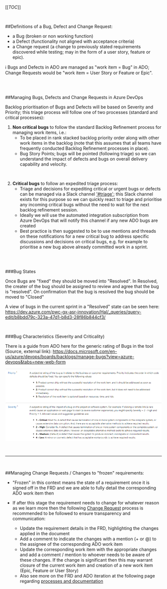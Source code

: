 
[[_TOC_]]



<br>

##Definitions of a Bug, Defect and Change Request:
- a Bug (broken or non working function) 
- a Defect (functionality not aligned with acceptance criteria) 
- a Change request (a change to previously stated requirements discovered while testing; may in the form of a user story, feature or epic).

:information_source: Bugs and Defects in ADO are managed as "work item = Bug" in ADO; Change Requests would be "work item = User Story or Feature or Epic".


<br>
<br>


##Managing Bugs, Defects and Change Requests in Azure DevOps 

Backlog prioritisation of Bugs and Defects will be based on Severity and Priority; this triage process will follow one of two processes (standard and critical processes):
<br>

1. **Non critical bugs** to follow the standard Backlog Refinement process for managing work items, i.e.: 
   - To be placed in rank stacked backlog priority order along with other work items in the backlog (note that this assumes that all teams have frequently conducted Backlog Refinement processes in place).
   - Bug Story Points; bugs will be pointed (following triage) so we can understand the impact of defects and bugs on overall delivery capability and velocity.

<br>

2. **Critical bugs** to follow an expedited triage process:
   - Triage and decisions for expediting critical or urgent bugs or defects can be managed via a Slack channel ['#triage'](https://project-water-team.slack.com/archives/C012D1Z734P); this Slack channel exists for this purpose so we can quickly react to triage and prioritise any incoming critical bugs without the need to wait for the next backlog refinement session. 
   - Ideally we will use the automated integration subscription from Azure DevOps that will notify this channel if any new ADO bugs are created
   - Best practice is then suggested to be to use mentions and threads on these notifications for a new critical bug to address specific discussions and decisions on critical bugs, e.g. for example to prioritise a new bug above already committed work in a sprint.


<br> 
<br> 

###Bug States

Once Bugs are "fixed" they should be moved into "Resolved".
In Resolved, the creater of the bug should be assigned to review and agree that the bug is "resolved".
On confirmation that the bug is resolved the bug should be moved to "Closed"

A view of bugs in the current sprint in a "Resolved" state can be seen here: https://dev.azure.com/pwc-gx-asr-innovation/Hal/_queries/query-edit/b8bdd79c-323a-47d1-b8d3-28f86b844cf3/


<br> 


###Bug Characteristics (Severity and Criticality) 

There is a guide from ADO here for the generic rating of Bugs in the tool (Source, external link): 
https://docs.microsoft.com/en-us/azure/devops/boards/backlogs/manage-bugs?view=azure-devops&tabs=new-web-form

![image.png](/.attachments/image-386a66f9-40b7-4904-9b4e-1f73bda64900.png)


<br> 

-------------


<br> 


##Managing Change Requests / Changes to "frozen" requirements: 
- "Frozen" in this context means the state of a requirement once it is signed off in the FRD and we are able to fully detail the corresponding ADO work item then
 - If after this stage the requirement needs to change for whatever reason as we learn more then the following [Change Request](https://dev.azure.com/pwc-gx-asr-innovation/Hal/_wiki/wikis/Hal.wiki/35/Managing-Bugs-Defects-and-Change-Requests) process is recommended to be followed to ensure transparency and communication:

   - Update the requirement details in the FRD, highlighting the changes applied in the document
   - Add a comment to indicate the changes with a mention (+ or @) to the assignee of the corresponding ADO work item
   - Update the corresponding work item with the appropriate changes and add a comment / mention to whoever needs to be aware of these changes. If the change is significant then this may warrant closure of the current work item and creation of a new work item (Epic, Feature or User Story)
   - Also see more on the FRD and ADO iteration at the following page regarding [processes and documentation](https://dev.azure.com/pwc-gx-asr-innovation/Hal/_wiki/wikis/Hal.wiki/26/Agile-Ceremonies-tools-and-documentation?anchor=1.-functional-requirements-document)

